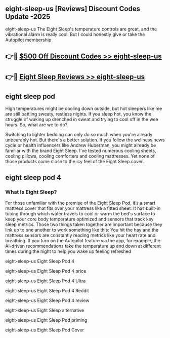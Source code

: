 ## eight-sleep-us [Reviews​] Discount Codes Update -2025

eight-sleep-us The Eight Sleep's temperature controls are great, and the vibrational alarm is really cool. But I could honestly give or take the Autopilot membership

## 👉🔴 [$500 Off Discount Codes >> eight-sleep-us](http://download.freeplayer.one?title=eight-sleep-us&ref=18-ES)

## 👉🔴 [Eight Sleep Reviews >> eight-sleep-us](http://download.freeplayer.one?title=eight-sleep-us&ref=18-ES)

## eight sleep pod

High temperatures might be cooling down outside, but hot sleepers like me are still battling sweaty, restless nights. If you sleep hot, you know the struggle of waking up drenched in sweat and trying to cool off in the wee hours. So, what are we to do?

Switching to lighter bedding can only do so much when you're already unbearably hot. But there's a better solution. If you follow the wellness news cycle or health influencers like Andrew Huberman, you might already be familiar with the brand Eight Sleep. I've tested numerous cooling sheets, cooling pillows, cooling comforters and cooling mattresses. Yet none of those products come close to the icy feel of the Eight Sleep cover.

## eight sleep pod 4

### What Is Eight Sleep?

For those unfamiliar with the premise of the Eight Sleep Pod, it’s a smart mattress cover that fits over your mattress like a fitted sheet. It has built-in tubing through which water travels to cool or warm the bed's surface to keep your core body temperature optimized and sensors that track key sleep metrics. Those two things taken together are important because they link up to one another to work something like this: You hit the hay and the mattress sensors are constantly reading metrics like your heart rate and breathing. If you turn on the Autopilot feature via the app, for example, the AI-driven recommendations take the temperature up and down at different times during the night to help you wake up feeling refreshed

eight-sleep-us Eight Sleep Pod 4

eight-sleep-us Eight Sleep Pod 4 price

eight-sleep-us Eight Sleep Pod 4 Ultra

eight-sleep-us Eight Sleep Pod 4 Reddit

eight-sleep-us Eight Sleep Pod 4 review

eight-sleep-us Eight Sleep alternative

eight-sleep-us Eight Sleep Pod priming

eight-sleep-us Eight Sleep Pod Cover